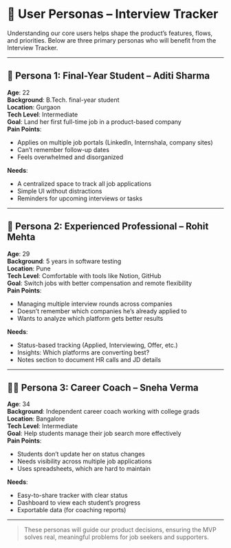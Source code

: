 # 👥 User Personas – Interview Tracker

Understanding our core users helps shape the product’s features, flows, and priorities. Below are three primary personas who will benefit from the Interview Tracker.

---

## 🧑 Persona 1: Final-Year Student – Aditi Sharma

**Age**: 22  
**Background**: B.Tech. final-year student  
**Location**: Gurgaon  
**Tech Level**: Intermediate  
**Goal**: Land her first full-time job in a product-based company  
**Pain Points**:
- Applies on multiple job portals (LinkedIn, Internshala, company sites)
- Can’t remember follow-up dates
- Feels overwhelmed and disorganized

**Needs**:
- A centralized space to track all job applications
- Simple UI without distractions
- Reminders for upcoming interviews or tasks

---

## 👨 Persona 2: Experienced Professional – Rohit Mehta

**Age**: 29  
**Background**: 5 years in software testing  
**Location**: Pune  
**Tech Level**: Comfortable with tools like Notion, GitHub  
**Goal**: Switch jobs with better compensation and remote flexibility  
**Pain Points**:
- Managing multiple interview rounds across companies
- Doesn’t remember which companies he’s already applied to
- Wants to analyze which platform gets better results

**Needs**:
- Status-based tracking (Applied, Interviewing, Offer, etc.)
- Insights: Which platforms are converting best?
- Notes section to document HR calls and JD details

---

## 🧑‍🏫 Persona 3: Career Coach – Sneha Verma

**Age**: 34  
**Background**: Independent career coach working with college grads  
**Location**: Bangalore  
**Tech Level**: Intermediate  
**Goal**: Help students manage their job search more effectively  
**Pain Points**:
- Students don’t update her on status changes
- Needs visibility across multiple job applications
- Uses spreadsheets, which are hard to maintain

**Needs**:
- Easy-to-share tracker with clear status
- Dashboard to view each student’s progress
- Exportable data (for coaching reports)

---

> These personas will guide our product decisions, ensuring the MVP solves real, meaningful problems for job seekers and supporters.

